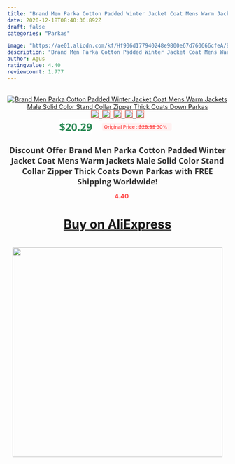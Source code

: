 ```yaml
---
title: "Brand Men Parka Cotton Padded Winter Jacket Coat Mens Warm Jackets Male Solid Color Stand Collar Zipper Thick Coats Down Parkas"
date: 2020-12-18T08:40:36.892Z
draft: false
categories: "Parkas"

image: "https://ae01.alicdn.com/kf/Hf906d177940248e9800e67d760666cfeA/Brand-Men-Parka-Cotton-Padded-Winter-Jacket-Coat-Mens-Warm-Jackets-Male-Solid-Color-Stand-Collar.jpg"
description: "Brand Men Parka Cotton Padded Winter Jacket Coat Mens Warm Jackets Male Solid Color Stand Collar Zipper Thick Coats Down Parkas"
author: Agus
ratingvalue: 4.40
reviewcount: 1.777
---
```

<br>
<div style="text-align: center;">
<a href="https://s.click.aliexpress.com/e/_9HxuY9" target="_blank" rel="nofollow noopener noreferrer"><img alt="Brand Men Parka Cotton Padded Winter Jacket Coat Mens Warm Jackets Male Solid Color Stand Collar Zipper Thick Coats Down Parkas" class="magnifier-image" src="https://ae01.alicdn.com/kf/Hf906d177940248e9800e67d760666cfeA/Brand-Men-Parka-Cotton-Padded-Winter-Jacket-Coat-Mens-Warm-Jackets-Male-Solid-Color-Stand-Collar.jpg_640x640.jpg">
<br>
<img style="border:1px solid salmon" src="https://ae01.alicdn.com/kf/Hf906d177940248e9800e67d760666cfeA/Brand-Men-Parka-Cotton-Padded-Winter-Jacket-Coat-Mens-Warm-Jackets-Male-Solid-Color-Stand-Collar.jpg_120x120.jpg">&nbsp;&nbsp;<img style="border:1px solid salmon" src="https://ae01.alicdn.com/kf/H049f0dfe7232451ab15ee963a18458d4s/Brand-Men-Parka-Cotton-Padded-Winter-Jacket-Coat-Mens-Warm-Jackets-Male-Solid-Color-Stand-Collar.jpg_120x120.jpg">&nbsp;&nbsp;<img style="border:1px solid salmon" src="https://ae01.alicdn.com/kf/H6eae925944cd4ed4945dbf81ffda41eax/Brand-Men-Parka-Cotton-Padded-Winter-Jacket-Coat-Mens-Warm-Jackets-Male-Solid-Color-Stand-Collar.jpg_120x120.jpg">&nbsp;&nbsp;<img style="border:1px solid salmon" src="https://ae01.alicdn.com/kf/H68727c8329664c6ab62713d8bfaa86e8S/Brand-Men-Parka-Cotton-Padded-Winter-Jacket-Coat-Mens-Warm-Jackets-Male-Solid-Color-Stand-Collar.jpg_120x120.jpg">&nbsp;&nbsp;<img style="border:1px solid salmon" src="https://ae01.alicdn.com/kf/H97b8ba77bde543a2ab5d3753c6bc277aK/Brand-Men-Parka-Cotton-Padded-Winter-Jacket-Coat-Mens-Warm-Jackets-Male-Solid-Color-Stand-Collar.jpg_120x120.jpg"></a></div><br0>
<div style="text-align: center;"><span style="background-color: white; border: 0px; box-sizing: border-box; color: seagreen; display: inline-block; font-family: &quot;open sans&quot; , &quot;arial&quot; , &quot;helvetica&quot; , sans-serif , &quot;heiti&quot;; font-size: 24px; font-stretch: inherit; font-weight: 700; line-height: inherit; margin: 0px 10px 0px 0px; padding: 0px; vertical-align: middle;">$20.29 </span>
<span style="background: rgb(255 , 241 , 241); border-radius: 3px; border: 0px; box-sizing: border-box; color: #ff4747; display: inline-block; font-family: inherit; font-size: 12px; font-stretch: inherit; font-style: inherit; font-variant: inherit; font-weight: 600; line-height: inherit; margin: 0px; padding: 2px 5px; transform: scale(0.9); vertical-align: middle;">Original Price : <b style="text-decoration: line-through;">$28.99 </b> 30%&nbsp;&nbsp;</span></div>
<h1 style="color: #333333; display: inline-block; font-family: &quot;open sans&quot; , &quot;arial&quot; , &quot;helvetica&quot; , sans-serif , &quot;heiti&quot;; font-size: 18px; font-stretch: inherit; font-weight: 700; text-align: center;">Discount Offer Brand Men Parka Cotton Padded Winter Jacket Coat Mens Warm Jackets Male Solid Color Stand Collar Zipper Thick Coats Down Parkas with FREE Shipping Worldwide!</h1>
<div style="color: #ff4747; text-align: center;">
<img src="https://4.bp.blogspot.com/-M0ZcTcb-5uY/XleCXlxnR4I/AAAAAAAAAEc/OrjgMkXV1oMQFaCRZj5HQwOCBcu3w1FegCPcBGAYYCw/s1600/star.png" style="height: 15px;">&nbsp;<b>4.40</b></div>
<div class="button_cont" align="center"><a class="buynow_a" href="https://s.click.aliexpress.com/e/_9HxuY9" target="_blank" rel="nofollow noopener noreferrer"><H1>Buy on AliExpress</H1></a></div><br>
<div class="separator" style="clear: both; text-align: center;">
<img src="https://lh3.googleusercontent.com/-pTy5HemUv9M/XlePHvY0dAI/AAAAAAAAAE4/0nX5iRUoIWY8eMW9Dpxeirr157OZliDIgCLcBGAsYHQ/s1600/badge.gif" width="480">
</div>
